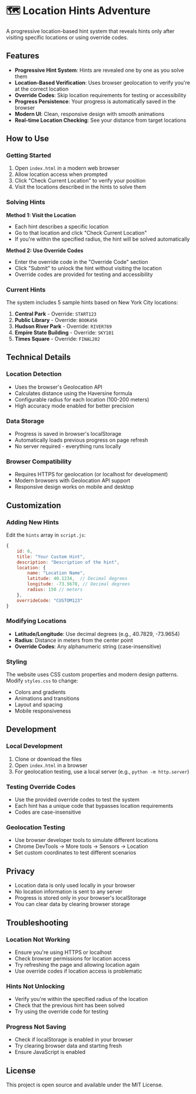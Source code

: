 # 🗺️ Location Hints Adventure

A progressive location-based hint system that reveals hints only after visiting specific locations or using override codes.

## Features

- **Progressive Hint System**: Hints are revealed one by one as you solve them
- **Location-Based Verification**: Uses browser geolocation to verify you're at the correct location
- **Override Codes**: Skip location requirements for testing or accessibility
- **Progress Persistence**: Your progress is automatically saved in the browser
- **Modern UI**: Clean, responsive design with smooth animations
- **Real-time Location Checking**: See your distance from target locations

## How to Use

### Getting Started

1. Open `index.html` in a modern web browser
2. Allow location access when prompted
3. Click "Check Current Location" to verify your position
4. Visit the locations described in the hints to solve them

### Solving Hints

**Method 1: Visit the Location**
- Each hint describes a specific location
- Go to that location and click "Check Current Location"
- If you're within the specified radius, the hint will be solved automatically

**Method 2: Use Override Codes**
- Enter the override code in the "Override Code" section
- Click "Submit" to unlock the hint without visiting the location
- Override codes are provided for testing and accessibility

### Current Hints

The system includes 5 sample hints based on New York City locations:

1. **Central Park** - Override: `START123`
2. **Public Library** - Override: `BOOK456`
3. **Hudson River Park** - Override: `RIVER789`
4. **Empire State Building** - Override: `SKY101`
5. **Times Square** - Override: `FINAL202`

## Technical Details

### Location Detection
- Uses the browser's Geolocation API
- Calculates distance using the Haversine formula
- Configurable radius for each location (100-200 meters)
- High accuracy mode enabled for better precision

### Data Storage
- Progress is saved in browser's localStorage
- Automatically loads previous progress on page refresh
- No server required - everything runs locally

### Browser Compatibility
- Requires HTTPS for geolocation (or localhost for development)
- Modern browsers with Geolocation API support
- Responsive design works on mobile and desktop

## Customization

### Adding New Hints

Edit the `hints` array in `script.js`:

```javascript
{
    id: 6,
    title: "Your Custom Hint",
    description: "Description of the hint",
    location: {
        name: "Location Name",
        latitude: 40.1234,  // Decimal degrees
        longitude: -73.5678, // Decimal degrees
        radius: 150 // meters
    },
    overrideCode: "CUSTOM123"
}
```

### Modifying Locations

- **Latitude/Longitude**: Use decimal degrees (e.g., 40.7829, -73.9654)
- **Radius**: Distance in meters from the center point
- **Override Codes**: Any alphanumeric string (case-insensitive)

### Styling

The website uses CSS custom properties and modern design patterns. Modify `styles.css` to change:
- Colors and gradients
- Animations and transitions
- Layout and spacing
- Mobile responsiveness

## Development

### Local Development
1. Clone or download the files
2. Open `index.html` in a browser
3. For geolocation testing, use a local server (e.g., `python -m http.server`)

### Testing Override Codes
- Use the provided override codes to test the system
- Each hint has a unique code that bypasses location requirements
- Codes are case-insensitive

### Geolocation Testing
- Use browser developer tools to simulate different locations
- Chrome DevTools → More tools → Sensors → Location
- Set custom coordinates to test different scenarios

## Privacy

- Location data is only used locally in your browser
- No location information is sent to any server
- Progress is stored only in your browser's localStorage
- You can clear data by clearing browser storage

## Troubleshooting

### Location Not Working
- Ensure you're using HTTPS or localhost
- Check browser permissions for location access
- Try refreshing the page and allowing location again
- Use override codes if location access is problematic

### Hints Not Unlocking
- Verify you're within the specified radius of the location
- Check that the previous hint has been solved
- Try using the override code for testing

### Progress Not Saving
- Check if localStorage is enabled in your browser
- Try clearing browser data and starting fresh
- Ensure JavaScript is enabled

## License

This project is open source and available under the MIT License. 